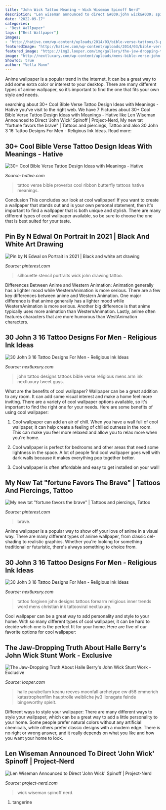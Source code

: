 ```yaml
---
title: "John Wick Tattoo Meaning ~ Wick Wiseman Spinoff Nerd"
description: "Len wiseman announced to direct &#039;john wick&#039; spinoff"
date: "2022-09-17"
categories:
- "Best Wallpaper"
tags: ["Best Wallpaper"]
images:
- "http://hative.com/wp-content/uploads/2014/03/bible-verse-tattoos/3-proverbs-31-25-ribbon-butterfly.jpg"
featuredImage: "http://hative.com/wp-content/uploads/2014/03/bible-verse-tattoos/3-proverbs-31-25-ribbon-butterfly.jpg"
featured_image: "https://img2.looper.com/img/gallery/the-jaw-dropping-truth-about-halle-berrys-john-wick-stunt-work-exclusive/halle-berry-rose-to-the-john-wick-challenge-1592339958.jpg"
image: "http://nextluxury.com/wp-content/uploads/mens-bible-verse-john-316-arm-tattoos.jpg"
ShowToc: true
author: "Vella Mann"
---
```



Anime wallpaper is a popular trend in the internet. It can be a great way to add some extra color or interest to your desktop. There are many different types of anime wallpaper, so it’s important to find the one that fits your own style and needs.

	

		
searching about 30+ Cool Bible Verse Tattoo Design Ideas with Meanings - Hative you've visit to the right web. We have 7 Pictures about 30+ Cool Bible Verse Tattoo Design Ideas with Meanings - Hative like Len Wiseman Announced to Direct &#039;John Wick&#039; Spinoff | Project-Nerd, My new tat &quot;fortune favors the brave&quot; | Tattoos and piercings, Tattoo and also 30 John 3 16 Tattoo Designs For Men - Religious Ink Ideas. Read more:
		
    
## 30+ Cool Bible Verse Tattoo Design Ideas With Meanings - Hative

<img loading=lazy src="http://hative.com/wp-content/uploads/2014/03/bible-verse-tattoos/3-proverbs-31-25-ribbon-butterfly.jpg" onerror="this.onerror=null;this.src='https://tse4.mm.bing.net/th?id=OIP.QeBzK_2EWTBfH109D8p3BgHaJ4&amp;pid=15.1';" alt="30+ Cool Bible Verse Tattoo Design Ideas with Meanings - Hative">

_Source: hative.com_

>tattoo verse bible proverbs cool ribbon butterfly tattoos hative meanings. 

	

Conclusion
This concludes our look at cool wallpaper! If you want to create a wallpaper that stands out and is your own personal statement, then it's important to find a wallpaper that is both unique and stylish. There are many different types of cool wallpaper available, so be sure to choose the one that is best suited for your taste.

    
## Pin By N Edwal On Portrait In 2021 | Black And White Art Drawing

<img loading=lazy src="https://i.pinimg.com/736x/a1/91/66/a1916697482422ae9726129d9557585f.jpg" onerror="this.onerror=null;this.src='https://tse3.mm.bing.net/th?id=OIP.nFQMTw32giU883sdULD7qwHaHa&amp;pid=15.1';" alt="Pin by N Edwal on Portrait in 2021 | Black and white art drawing">

_Source: pinterest.com_

>silhouette stencil portraits wick john drawing tattoo. 

	

Differences Between Anime and Western Animation: Animation generally has a lighter mood while WesternAnimation is more serious.
There are a few key differences between anime and Western Animation. One major difference is that anime generally has a lighter mood while WesternAnimation is more serious. Another big difference is that anime typically uses more animation than WesternAnimation. Lastly, anime often features characters that are more humorous than WestAnimation characters.

    
## 30 John 3 16 Tattoo Designs For Men - Religious Ink Ideas

<img loading=lazy src="http://nextluxury.com/wp-content/uploads/mens-bible-verse-john-316-arm-tattoos.jpg" onerror="this.onerror=null;this.src='https://tse3.mm.bing.net/th?id=OIP.1Q_W27MtbwVjdToWUPaxTQHaGZ&amp;pid=15.1';" alt="30 John 3 16 Tattoo Designs For Men - Religious Ink Ideas">

_Source: nextluxury.com_

>john tattoo designs tattoos bible verse religious mens arm ink nextluxury tweet guys. 

	

What are the benefits of cool wallpaper?
Wallpaper can be a great addition to any room. It can add some visual interest and make a home feel more inviting. There are a variety of cool wallpaper options available, so it's important to find the right one for your needs. Here are some benefits of using cool wallpaper: 
1. Cool wallpaper can add an air of chill. When you have a wall full of cool wallpaper, it can help create a feeling of chilled outness in the room. This can make you feel more relaxed and allow you to relax more when you're home. 

2. Cool wallpaper is perfect for bedrooms and other areas that need some lightness in the space. A lot of people find cool wallpaper goes well with dark walls because it makes everything pop together better. 

3. Cool wallpaper is often affordable and easy to get installed on your wall!

    
## My New Tat &quot;fortune Favors The Brave&quot; | Tattoos And Piercings, Tattoo

<img loading=lazy src="https://i.pinimg.com/736x/75/ca/70/75ca70c27e57403c3a222a2b4428c94b--fortune-favors.jpg" onerror="this.onerror=null;this.src='https://tse2.mm.bing.net/th?id=OIP.4v6Lp2KPQj91F2TkijAUmQHaJ3&amp;pid=15.1';" alt="My new tat &quot;fortune favors the brave&quot; | Tattoos and piercings, Tattoo">

_Source: pinterest.com_

>brave. 

	

Anime wallpaper is a popular way to show off your love of anime in a visual way. There are many different types of anime wallpaper, from classic cel-shading to realistic graphics. Whether you're looking for something traditional or futuristic, there's always something to choice from.

    
## 30 John 3 16 Tattoo Designs For Men - Religious Ink Ideas

<img loading=lazy src="http://nextluxury.com/wp-content/uploads/forgiven-3d-mens-john-316-inner-forearm-tattoo.jpg" onerror="this.onerror=null;this.src='https://tse2.mm.bing.net/th?id=OIP.f7RqjuKyUcTOGi6mJy8BxQHaFj&amp;pid=15.1';" alt="30 John 3 16 Tattoo Designs For Men - Religious Ink Ideas">

_Source: nextluxury.com_

>tattoo forgiven john designs tattoos forearm religious inner trends word mens christian ink tattooviral nextluxury. 

	

Cool wallpaper can be a great way to add personality and style to your home. With so many different types of cool wallpaper, it can be hard to decide which one is the perfect fit for your home. Here are five of our favorite options for cool wallpaper: 

    
## The Jaw-Dropping Truth About Halle Berry&#039;s John Wick Stunt Work - Exclusive

<img loading=lazy src="https://img2.looper.com/img/gallery/the-jaw-dropping-truth-about-halle-berrys-john-wick-stunt-work-exclusive/halle-berry-rose-to-the-john-wick-challenge-1592339958.jpg" onerror="this.onerror=null;this.src='https://tse1.mm.bing.net/th?id=OIP.nDWP_qJa2zALENv5pM9YvgHaEK&amp;pid=15.1';" alt="The Jaw-Dropping Truth About Halle Berry&#039;s John Wick Stunt Work - Exclusive">

_Source: looper.com_

>halle parabellum keanu reeves moonfall archetype ew d58 emmerich katastrophenfilm hauptrolle weibliche jw3 lionsgate feinde bingeworthy spielt. 

	

Different ways to style your wallpaper:
There are many different ways to style your wallpaper, which can be a great way to add a little personality to your home. Some people prefer natural colors without any artificial chemicals, while others prefer classic designs with a modern edge. There is no right or wrong answer, and it really depends on what you like and how you want your home to look.

    
## Len Wiseman Announced To Direct &#039;John Wick&#039; Spinoff | Project-Nerd

<img loading=lazy src="https://project-nerd.com/wp-content/uploads/2019/10/John-Wick-Ballerina-Feature.jpg" onerror="this.onerror=null;this.src='https://tse3.mm.bing.net/th?id=OIP.FZCVQG5hcyzIySRgoY_xgwHaE8&amp;pid=15.1';" alt="Len Wiseman Announced to Direct &#039;John Wick&#039; Spinoff | Project-Nerd">

_Source: project-nerd.com_

>wick wiseman spinoff nerd. 

	

1. tangerine 

